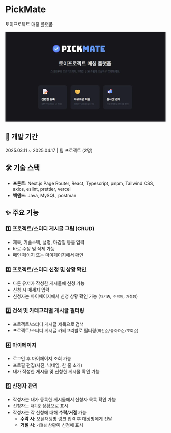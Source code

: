 # PickMate

토이프로젝트 매칭 플랫폼

![alt text](./src/assets/imgs/pickMate.png)

## 📅 개발 기간

2025.03.11 ~ 2025.04.17 | 팀 프로젝트 (2명)

## 🛠️ 기술 스택

- **프론트**: Next.js Page Router, React, Typescript, pnpm, Tailwind CSS, axios, eslint, prettier, vercel
- **백엔드**: Java, MySQL, postman

## ✨ 주요 기능

### 1️⃣ 프로젝트/스터디 게시글 그림 (CRUD)

- 제목, 기술스택, 설명, 마감일 등을 입력
- 바로 수정 및 삭제 가능
- 메인 페이지 또는 마이페이지에서 확인

### 2️⃣ 프로젝트/스터디 신청 및 상황 확인

- 다른 유저가 작성한 게시물에 신청 가능
- 신청 시 메세지 입력
- 신청자는 마이페이지에서 신청 상황 확인 가능 (`대기중`, `수락됨`, `거절됨`)

### 3️⃣ 검색 및 카테고리별 게시글 필터링

- 프로젝트/스터디 게시글 제목으로 검색
- 프로젝트/스터디 게시글 카테고리별로 필터링(`최신순/좋아요순/조회순`)

### 4️⃣ 마이페이지

- 로그인 후 마이페이지 조회 가능
- 프로필 편집(사진, 닉네임, 한 줄 소개)
- 내가 작성한 게시물 및 신청한 게시물 확인 가능

### 5️⃣ 신청자 관리

- 작성자는 내가 등록한 게시물에서 신청자 목록 확인 가능
- 신청자는 `대기중` 상황으로 표시
- 작성자는 각 신청에 대해 **수락/거절** 가능
  - **수락 시**: 오픈채팅방 링크 입력 후 대상방에게 전달
  - **거절 시**: `거절됨` 상황이 신청에 표시
